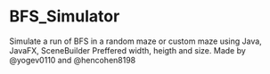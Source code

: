 # BFS_Simulator
Simulate a run of BFS in a random maze or custom maze using Java, JavaFX, SceneBuilder
Preffered width, heigth and size.
Made by @yogev0110 and @hencohen8198
